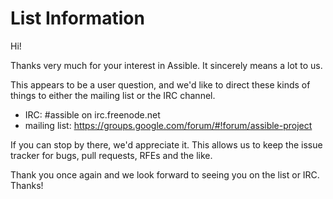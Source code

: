 List Information
================

Hi!

Thanks very much for your interest in Assible.  It sincerely means a lot to us. 

This appears to be a user question, and we'd like to direct these kinds of things to either the mailing list or the IRC channel.

   * IRC: #assible on irc.freenode.net   
   * mailing list: https://groups.google.com/forum/#!forum/assible-project

If you can stop by there, we'd appreciate it.  This allows us to keep the issue tracker for bugs, pull requests, RFEs and the like.

Thank you once again and we look forward to seeing you on the list or IRC.  Thanks!


